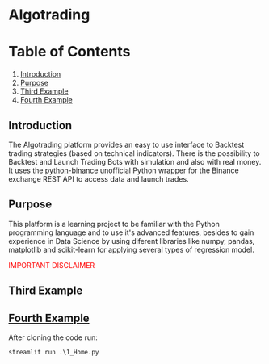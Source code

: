 # Algotrading

# Table of Contents
1. [Introduction](#Introduction)
2. [Purpose](#Purpose)
3. [Third Example](#third-example)
4. [Fourth Example](#fourth-examplehttpwwwfourthexamplecom)

## Introduction
The Algotrading platform provides an easy to use interface to Backtest trading strategies (based on technical indicators). There is the possibility to Backtest and Launch Trading Bots with simulation and also with real money. It uses the [python-binance](https://python-binance.readthedocs.io/en/latest/) unofficial Python wrapper for the Binance exchange REST API to access data and launch trades.

## Purpose
This platform is a learning project to be familiar with the Python programming language and to use it's advanced features, besides to gain experience  in Data Science by using diferent libraries like numpy, pandas, matplotlib and scikit-learn for applying several types of regression model.

<span style="color: red"> IMPORTANT DISCLAIMER  </span>


## Third Example
## [Fourth Example](http://www.fourthexample.com) 




After cloning the code run:

`streamlit run .\1_Home.py`
